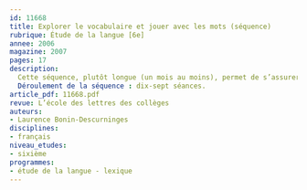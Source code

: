 ```yaml
---
id: 11668
title: Explorer le vocabulaire et jouer avec les mots (séquence)
rubrique: Étude de la langue [6e]
annee: 2006
magazine: 2007
pages: 17
description: 
  Cette séquence, plutôt longue (un mois au moins), permet de s’assurer de plusieurs acquis fondamentaux en vocabulaire et grammaire, et de profiter de la spontanéité propre aux élèves de sixième afin d’encourager leur plaisir de lire et d’écrire en s’amusant avec les mots. Les premières activités de français au collège sont de cette manière envisagées de façon ludique et plus attractive, tout en permettant certaines mises au point essentielles, sachant que les écarts sont grands et qu’une partie plus ou moins importante des élèves maîtrise mal certaines notions de base.
  Déroulement de la séquence : dix-sept séances.
article_pdf: 11668.pdf
revue: L’école des lettres des collèges
auteurs:
- Laurence Bonin-Descurninges
disciplines:
- français
niveau_etudes:
- sixième
programmes:
- étude de la langue - lexique
---
```

